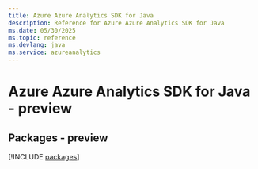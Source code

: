 ```yaml
---
title: Azure Azure Analytics SDK for Java
description: Reference for Azure Azure Analytics SDK for Java
ms.date: 05/30/2025
ms.topic: reference
ms.devlang: java
ms.service: azureanalytics
---
```

# Azure Azure Analytics SDK for Java - preview
## Packages - preview
[!INCLUDE [packages](azure-analytics-index.md)]